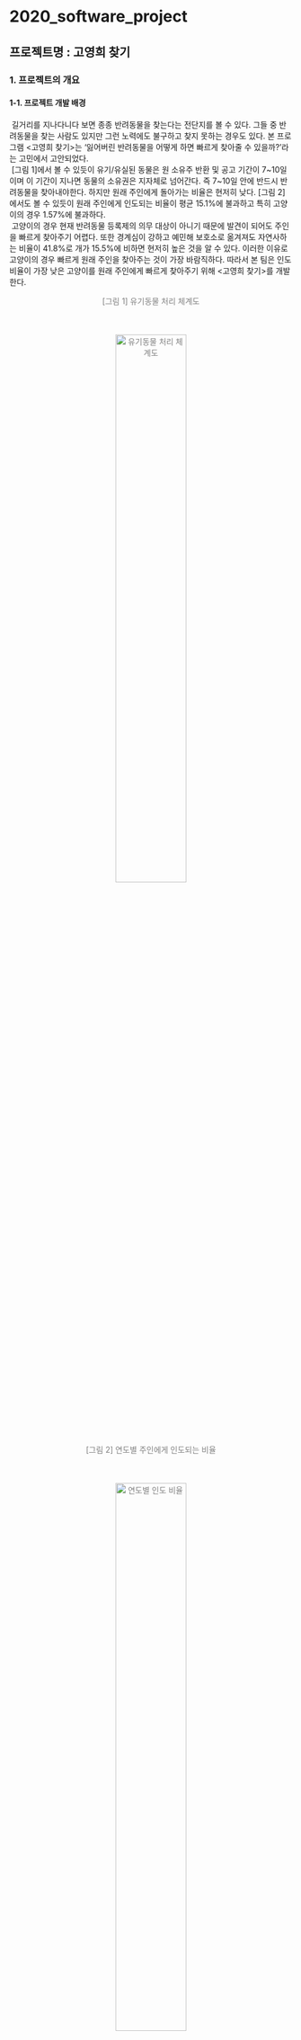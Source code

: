 # 2020_software_project
## 프로젝트명 : 고영희 찾기

### 1. 프로젝트의 개요
#### 1-1. 프로젝트 개발 배경
&nbsp;길거리를 지나다니다 보면 종종 반려동물을 찾는다는 전단지를 볼 수 있다. 그들 중 반려동물을 찾는 사람도 있지만 그런 노력에도 불구하고 찾지 못하는 경우도 있다. 본 프로그램 <고영희 찾기>는 ‘잃어버린 반려동물을 어떻게 하면 빠르게 찾아줄 수 있을까?’라는 고민에서 고안되었다.  
&nbsp;[그림 1]에서 볼 수 있듯이 유기/유실된 동물은 원 소유주 반환 및 공고 기간이 7~10일이며 이 기간이 지나면 동물의 소유권은 지자체로 넘어간다. 즉 7~10일 안에 반드시 반려동물을 찾아내야한다. 하지만 원래 주인에게 돌아가는 비율은 현저히 낮다. [그림 2]에서도 볼 수 있듯이 원래 주인에게 인도되는 비율이 평균 15.1%에 불과하고 특히 고양이의 경우 1.57%에 불과하다.  
&nbsp;고양이의 경우 현재 반려동물 등록제의 의무 대상이 아니기 때문에 발견이 되어도 주인을 빠르게 찾아주기 어렵다. 또한 경계심이 강하고 예민해 보호소로 옮겨져도 자연사하는 비율이 41.8%로 개가 15.5%에 비하면 현저히 높은 것을 알 수 있다. 이러한 이유로 고양이의 경우 빠르게 원래 주인을 찾아주는 것이 가장 바람직하다. 따라서 본 팀은 인도 비율이 가장 낮은 고양이를 원래 주인에게 빠르게 찾아주기 위해 <고영희 찾기>를 개발한다.  

<p align="center" style="color:gray">
  [그림 1] 유기동물 처리 체계도<br>
  <img style="margin:50px 0 10px 0" src="https://user-images.githubusercontent.com/44939208/103543456-e6b28780-4ee1-11eb-9a37-d7bec2c6c112.png" alt="유기동물 처리 체계도" width="50%" height="50%"  />
</p> 

<p align="center" style="color:gray">
  [그림 2] 연도별 주인에게 인도되는 비율<br>
  <img style="margin:50px 0 10px 0" src="https://user-images.githubusercontent.com/44939208/103543521-0053cf00-4ee2-11eb-9c15-d2d5c146fc7e.png" alt="연도별 인도 비율" width="50%" height="50%"  />
</p> 

#### 1-2. 프로젝트 최종 목표
#### 최종 목표 : AI 기술을 이용해 주인에게 유실묘를 최대한 빠르게 찾아주는 것을 주요 목적으로 한다. 

#### 세부 목표
- 웹 서비스 구현
&nbsp;사용자가 고양이를 쉽게 찾고 고양이가 쉽게 주인을 찾을 수 있도록 공고, 검색, 자체 실종신고 및 발견신고 게시판, 사용자 주변 보호소 조회 등의 기능을 제공한다. 또한 사용자가 이러한 기능을 쉽게 사용하도록 웹 서비스를 제공한다.

- 크롤링을 이용한 보호소의 공고 정보 제공 기능 구현
&nbsp;정부가 제공하는 공공데이터 포털에서 제공하는 ‘동물보호관리시스템 유기동물 조회 서비스’를 이용해 유기된 고양이 데이터(보호소 이름, 위치, 전화번호, 발견 장소, 특징, 이미지)를 가져와 사용자에게 제공한다.

- 지도 API를 이용한 주변 보호소 정보 기능 구현
&nbsp;'Google Geocoding API', ‘Google Maps Geolocation API’와 ‘kakao maps API’를 이용해 사용자 주변 보호소의 위치를 보여주고 보호소 관련 정보를 제공한다. 이때, 주변 보호소 정보는 '동물보호관리시스템' 웹사이트에서 동물보호센터 정보를 웹크롤링하여 가져온다.

- 머신러닝을 이용한 검색 서비스 구현
&nbsp;구글의 ‘Teachable Machine’을 이용해 고양이 품종을 찾아내는 머신러닝 모델을 생성해낸다. 이 모델을 이용하여 검색 시 사용자가 제공하는 고양이 이미지의 품종을 분석해내고 찾아낸 품종과 관련된 고양이 공고를 제공한다.

### 2. 개발 환경 및 개발 언어
|| tool |
| ------ | ------ |
| 개발언어 | ![issue badge](https://img.shields.io/badge/python-3.7.4-blue.svg) ![issue badge](https://img.shields.io/badge/javascript-blue.svg) |
| 라이브러리 & 프레임워크 | ![issue badge](https://img.shields.io/badge/Django-3.0.3-green.svg) ![issue badge](https://img.shields.io/badge/jQuery-green.svg) ![issue badge](https://img.shields.io/badge/Bootstrap-green.svg) |
| Open API | [동물보호관리시스템 유기동물 조회 서비스 API](https://www.data.go.kr/data/15001096/openapi.do) |
| 개발환경 | Windows10 |
| 데이터베이스 환경 | ![issue badge](https://img.shields.io/badge/SQL-sqlite-lightgrey.svg) |

### 3. 시스템 구조도

&nbsp;본 프로젝트의 구조도는 [그림 3]과 같다. 아래의 표는 주요 모듈의 세부 설명이다.

<p align="center" style="color:gray">
  [그림 3] 시스템 구조도<br>
  <img style="margin:50px 0 10px 0" src="https://user-images.githubusercontent.com/44939208/103543700-4dd03c00-4ee2-11eb-961b-87ee655e41cc.png" alt="구조도" width="50%" height="50%"  />
</p> 
 
| 모듈명 | 역할 |
| ------ | ------ |
| home | 웹 페이지의 홈 화면을 보여준다. |
| login | 댓글, 쪽지를 이용하기 위하여 로그인/회원가입을 기능을 구현하였다. |
| mypage | 비밀번호 변경, 연락처 수정 등 개인정보를 수정할 수 있다. 사용자가 작성했던 게시글을 확인할 수 있다. 또한 쪽지 쓰기 및 회원 간 주고받은 쪽지를 관리할 수 있다. |
| post | 발견동물 게시판 / 실종동물 게시판의 게시글 보기, 게시글 수정, 게시글 삭제, 댓글 기능을 담당한다. |
| shelter | Google Geocoding API, Google Maps Geolocation API와 카카오 지도 API을 이용하여 사용자의 위치 지도와 주변 보호소 정보 및 지도를 볼 수 있다. |
| develop | 티처블 머신을 이용하여 고양이 품종을 분류한 후, 가장 높은 정확도를 보이는 품종의 고양이 정보를 보여준다. |
  
### 4. 고영희 찾기 웹 화면 일부
  
<p align="center" style="color:gray">
  [그림 4] 고영희 찾기 메인 화면 <br>
  <img style="margin:50px 0 10px 0" src="https://user-images.githubusercontent.com/44939208/103544493-84f31d00-4ee3-11eb-872f-58a436307655.png" alt="메인 화면" width="50%" height="50%"  />
</p> <br>

<p align="center" style="color:gray">
  [그림 5] 사진 업로드 <br>
  <img style="margin:50px 0 10px 0" src="https://user-images.githubusercontent.com/44939208/103544478-80c6ff80-4ee3-11eb-9db7-ae1be0cb1235.png" alt="사진 업로드" width="50%" height="50%"  />
</p> <br>

<p align="center" style="color:gray">
  [그림 6] 품종 분류 결과 페이지 <br>
  <img style="margin:50px 0 10px 0" src="https://user-images.githubusercontent.com/44939208/103544469-7d337880-4ee3-11eb-80e1-36e89a04c584.png" alt="품종 분류 결과" width="50%" height="50%"  />
</p> <br>

<p align="center" style="color:gray">
  [그림 7] 주변보호소정보 <br>
  <img style="margin:50px 0 10px 0" src="https://user-images.githubusercontent.com/44939208/103544467-7c024b80-4ee3-11eb-8ed7-09c471f477c4.png" alt="주변보호소정보" width="50%" height="50%"  />
</p> <br>

-----------------
## Contributor
+ 팀명 : 강형욱팀
+ 팀장 : 숭실대학교 소프트웨어학부 이아현 (Front-End, 머신러닝)
+ 팀원 : 숭실대학교 소프트웨어학부 박수현 (Front-End, 머신러닝)
+ 팀원 : 숭실대학교 소프트웨어학부 진혜원 (Back-End, 머신러닝)
+ 팀원 : 숭실대학교 소프트웨어학부 채예진 (Back-End, 머신러닝)